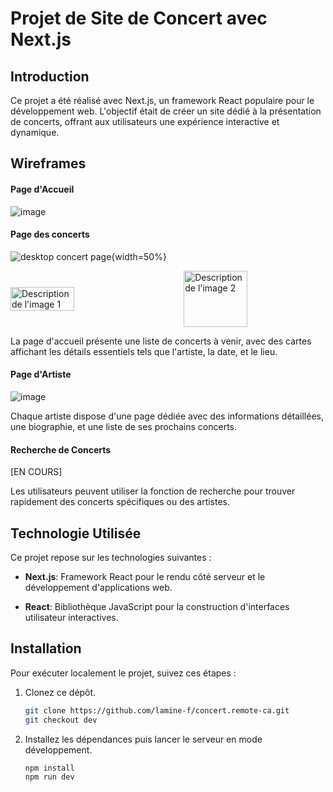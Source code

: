 # Projet de Site de Concert avec Next.js

## Introduction

Ce projet a été réalisé avec Next.js, un framework React populaire pour le développement web. L'objectif était de créer un site dédié à la présentation de concerts, offrant aux utilisateurs une expérience interactive et dynamique.

## Wireframes

#### Page d'Accueil

![image](https://github.com/lamine-f/concert.remote-ca/assets/133556400/77f78156-923b-43b2-8aec-78d1963e89ed)


#### Page des concerts

![desktop concert page](https://github.com/lamine-f/concert.remote-ca/assets/133556400/cbf44274-8849-4920-a578-16aa2bd3859e){width=50%}
<div center style="display: flex; justify-content: space-between; align-items: center">
    <img src="" alt="Description de l'image 1"  style="width: 45%; object-fit: cover;">
    <img src="https://github.com/lamine-f/concert.remote-ca/assets/133556400/d8bbc8de-0d9f-4b3c-b614-5b3ee2dd77ec" alt="Description de l'image 2"  style="width: 45%; height: 90px; object-fit: contain;">
</div>





La page d'accueil présente une liste de concerts à venir, avec des cartes affichant les détails essentiels tels que l'artiste, la date, et le lieu.

#### Page d'Artiste

![image](https://github.com/lamine-f/concert.remote-ca/assets/133556400/fd6d904e-7c4f-4349-9169-eb5a8319b2fb)


Chaque artiste dispose d'une page dédiée avec des informations détaillées, une biographie, et une liste de ses prochains concerts.

#### Recherche de Concerts

[EN COURS]

Les utilisateurs peuvent utiliser la fonction de recherche pour trouver rapidement des concerts spécifiques ou des artistes.




## Technologie Utilisée

Ce projet repose sur les technologies suivantes :

- **Next.js**: Framework React pour le rendu côté serveur et le développement d'applications web.

- **React**: Bibliothèque JavaScript pour la construction d'interfaces utilisateur interactives.

## Installation

Pour exécuter localement le projet, suivez ces étapes :

1. Clonez ce dépôt.

   ```bash
   git clone https://github.com/lamine-f/concert.remote-ca.git
   git checkout dev
   ```
2. Installez les dépendances puis lancer le serveur en mode développement.
   
   ```bash
   npm install
   npm run dev
   ```
